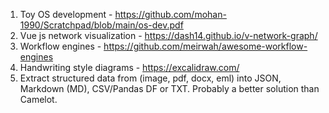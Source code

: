 1) Toy OS development - https://github.com/mohan-1990/Scratchpad/blob/main/os-dev.pdf
2) Vue js network visualization - https://dash14.github.io/v-network-graph/
3) Workflow engines - https://github.com/meirwah/awesome-workflow-engines
4) Handwriting style diagrams - https://excalidraw.com/
5) Extract structured data from (image, pdf, docx, eml) into JSON, Markdown (MD), CSV/Pandas DF or TXT. Probably a better solution than Camelot.
